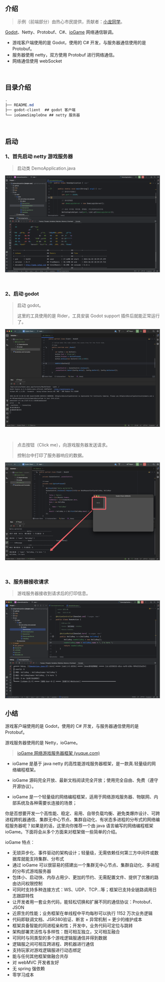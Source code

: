 ## 介绍

> 示例（前端部分）由热心市民提供，贡献者：[小龙同学](https://gitee.com/gghnoit)。



[Godot](https://godotengine.org/)、Netty、Protobuf、C#、[ioGame](https://www.yuque.com/iohao/game) 网络通信联调。

- 游戏客户端使用的是 Godot，使用的 C# 开发，与服务器通信使用的是 Protobuf。
- 服务器使用 netty，双方使用 Protobuf 进行网络通信。
- 网络通信使用 webSocket

<br>

## 目录介绍

```css
.
├── README.md
├── godot-client  ## godot 客户端
└── ioGameSimpleOne ## netty 服务器
```

<br>

## 启动

### 1、首先启动 netty 游戏服务器 

> 启动类 DemoApplication.java

![DemoApplication](./doc/DemoApplication.png)

<br>

### 2、启动 godot 

> 启动 godot。
>
> 这里的工具使用的是 Rider，工具安装 Godot support 插件后就能正常运行了。

![DemoApplication](./doc/client_start.png)

<br>

> 点击按钮（Click me），向游戏服务器发送请求。
>
> 控制台中打印了服务器响应的数据。

![DemoApplication](./doc/client_click.png)

<br>

### 3、服务器接收请求

> 游戏服务器接收到请求后的打印信息。

![DemoApplication](./doc/action.png)



## 小结

游戏客户端使用的是 Godot，使用的 C# 开发，与服务器通信使用的是 Protobuf。



游戏服务器使用的是 Netty，ioGame。

> [ioGame 网络游戏服务器框架 (yuque.com)](https://www.yuque.com/iohao/game)

- ioGame 是基于 java netty 的高性能游戏服务器框架，是一款真.轻量级的网络编程框架。

- ioGame 源码完全开放、最新文档阅读完全开放；使用完全自由、免费（遵守开源协议）。

- ioGame 是一个轻量级的网络编程框架，适用于网络游戏服务器、物联网、内部系统及各种需要长连接的场景；




你是否想要开发一个高性能、稳定、易用、自带负载均衡、避免类爆炸设计、可跨进程跨机器通信、集群无中心节点、集群自动化、有状态多进程的分布式的网络编程服务器呢？如果是的话，这里向你推荐一个由 java 语言编写的网络编程框架 ioGame。下面将会从多个方面来对框架做一些简单的介绍。



ioGame 特点：
- 无锁异步化、事件驱动的架构设计；轻量级，无需依赖任何第三方中间件或数据库就能支持集群、分布式
- 通过 ioGame 可以很容易的搭建出一个集群无中心节点、集群自动化、多进程的分布式游戏服务器
- 包体小、启动快、内存占用少、更加的节约、无需配置文件、提供了优雅的路由访问权限控制
- 可同时支持多种连接方式：WS、UDP、TCP...等；框架已支持全链路调用日志跟踪特性
- 让开发者用一套业务代码，能轻松切换和扩展不同的通信协议：Protobuf、JSON
- 近原生的性能；业务框架在单线程中平均每秒可以执行 1152 万次业务逻辑
- 代码即联调文档、JSR380验证、断言 + 异常机制 = 更少的维护成本
- 框架具备智能的同进程亲和性；开发中，业务代码可定位与跳转
- 架构部署灵活性与多样性：既可相互独立，又可相互融合
- 可同时与同类型的多个游戏逻辑服通信并得到数据
- 逻辑服之间可相互跨进程、跨机器进行通信
- 支持玩家对游戏逻辑服进行动态绑定
- 能与任何其他框架做融合共存
- 对 webMVC 开发者友好
- 无 spring 强依赖
- 零学习成本












